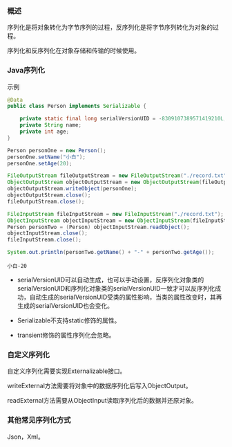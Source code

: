 ### 概述

序列化是将对象转化为字节序列的过程，反序列化是将字节序列转化为对象的过程。

序列化和反序列化在对象存储和传输的时候使用。

### Java序列化

示例

``` java
@Data
public class Person implements Serializable {

    private static final long serialVersionUID = -8309107389571419210L;
    private String name;
    private int age;
}
```

``` java
Person personOne = new Person();
personOne.setName("小白");
personOne.setAge(20);

FileOutputStream fileOutputStream = new FileOutputStream("./record.txt");
ObjectOutputStream objectOutputStream = new ObjectOutputStream(fileOutputStream);
objectOutputStream.writeObject(personOne);
objectOutputStream.close();
fileOutputStream.close();

FileInputStream fileInputStream = new FileInputStream("./record.txt");
ObjectInputStream objectInputStream = new ObjectInputStream(fileInputStream);
Person personTwo = (Person) objectInputStream.readObject();
objectInputStream.close();
fileInputStream.close();

System.out.println(personTwo.getName() + "-" + personTwo.getAge());
```

``` text
小白-20
```

* serialVersionUID可以自动生成，也可以手动设置，反序列化对象类的serialVersionUID和序列化对象类的serialVersionUID一致才可以反序列化成功，自动生成的serialVersionUID受类的属性影响，当类的属性改变时，其再生成的serialVersionUID也会变化。

* Serializable不支持static修饰的属性。

* transient修饰的属性序列化会忽略。

### 自定义序列化

自定义序列化需要实现Externalizable接口。

writeExternal方法需要将对象中的数据序列化后写入ObjectOutput。

readExternal方法需要从ObjectInput读取序列化后的数据并还原对象。

### 其他常见序列化方式

Json，Xml。